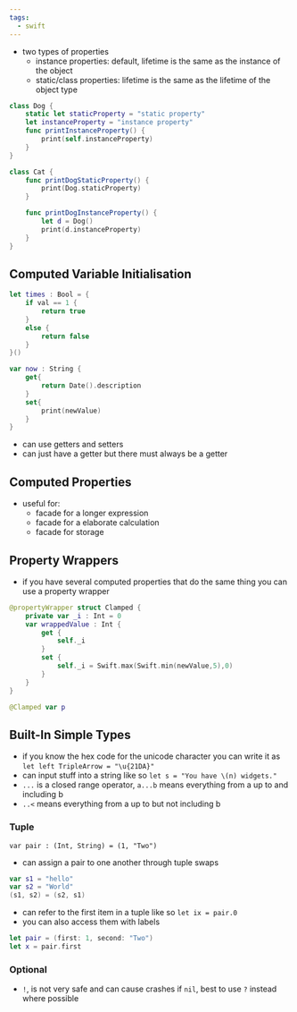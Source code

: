 ```yaml
---
tags:
  - swift
---
```

- two types of properties
	- instance properties: default, lifetime is the same as the instance of the object
	- static/class properties: lifetime is the same as the lifetime of the object type
```swift
class Dog {
	static let staticProperty = "static property"
	let instanceProperty = "instance property"
	func printInstanceProperty() {
		print(self.instanceProperty)
	}
}

class Cat {
	func printDogStaticProperty() {
		print(Dog.staticProperty)
	}

	func printDogInstanceProperty() {
		let d = Dog()
		print(d.instanceProperty)
	}
}
```
## Computed Variable Initialisation 
```swift
let times : Bool = {
	if val == 1 {
		return true
	}
	else {
		return false
	}
}()
```
```swift
var now : String {
	get{
		return Date().description
	}
	set{
		print(newValue)
	}
}
```
- can use getters and setters
- can just have a getter but there must always be a getter
## Computed Properties
- useful for:
	- facade for a longer expression
	- facade for a elaborate calculation
	- facade for storage
## Property Wrappers
- if you have several computed properties that do the same thing you can use a property wrapper
```swift
@propertyWrapper struct Clamped {
	private var _i : Int = 0
	var wrappedValue : Int {
		get {
			self._i
		}
		set {
			self._i = Swift.max(Swift.min(newValue,5),0)
		}
	}
}

@Clamped var p
```
## Built-In Simple Types
- if you know the hex code for the unicode character you can write it as `let left TripleArrow = "\u{21DA}"`
- can input stuff into a string like so `let s = "You have \(n) widgets."`
- `...` is a closed range operator, `a...b` means everything from a up to and including b
- `..<` means everything from a up to but not including b
### Tuple
`var pair : (Int, String) = (1, "Two")`
- can assign a pair to one another through tuple swaps
```swift
var s1 = "hello"
var s2 = "World"
(s1, s2) = (s2, s1)
```
- can refer to the first item in a tuple like so `let ix = pair.0`
- you can also access them with labels
```swift
let pair = (first: 1, second: "Two")
let x = pair.first
```
### Optional
- `!`, is not very safe and can cause crashes if `nil`, best to use `?` instead where possible
